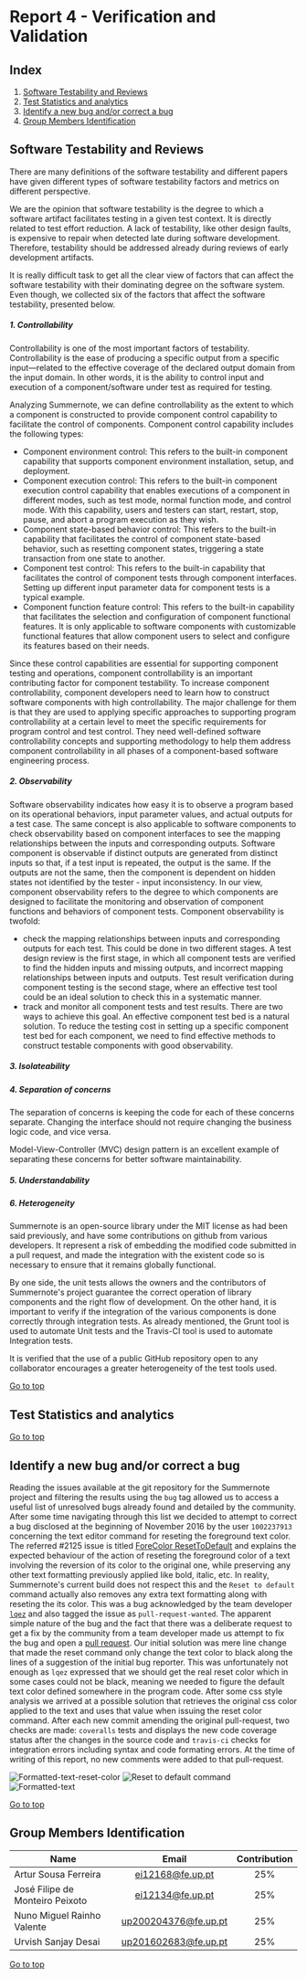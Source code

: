 <a name="TOP"> </a>
# Report 4 - Verification and Validation 

## Index
1. [Software Testability and Reviews](#SoftwareTestabilityandReviews)
2. [Test Statistics and analytics](#TestStatisticsandanalytics)
3. [Identify a new bug and/or correct a bug](#IdentifyCorrectBug)
4. [Group Members Identification](#Group)

<a name="SoftwareTestabilityandReviews"> </a>
## Software Testability and Reviews

There are many definitions of the software testability and different papers have given
different types of software testability factors and metrics on different perspective. 

We are the opinion that software testability is the degree to which a software
artifact facilitates testing in a given test context. It is directly related to
test effort reduction. A lack of testability, like other design faults, is expensive
to repair when detected late during software development. Therefore, testability
should be addressed already during reviews of early development artifacts.

It is really difficult task to get all the clear view of factors that can
affect the software testability with their dominating degree on the software system.
Even though, we collected six of the factors that affect the software
testability, presented below.

##### 1. Controllability

Controllability is one of the most important factors of testability. Controllability is the ease of producing a specific output from a specific 
input—related to the effective coverage of the declared output domain from the input domain. In other words, it is the ability to control input and 
execution of a component/software under test as required for testing.

Analyzing Summernote, we can define controllability as the extent to which a component is constructed to provide component control capability to 
facilitate the control of components. Component control capability includes the following types:

- Component environment control: This refers to the built-in component capability that supports component environment installation, setup, and 
deployment.
- Component execution control: This refers to the built-in component execution control capability that enables executions of a component in different 
modes, such as test mode, normal function mode, and control mode. With this capability, users and testers can start, restart, stop, pause, and abort a program execution as they wish. 
- Component state-based behavior control: This refers to the built-in capability that facilitates the control of component state-based behavior, such 
as resetting component states, triggering a state transaction from one state to another. 
- Component test control: This refers to the built-in capability that facilitates the control of component tests through component interfaces. Setting 
up different input parameter data for component tests is a typical example. 
- Component function feature control: This refers to the built-in capability that facilitates the selection and configuration of component functional 
features. It is only applicable to software components with customizable functional features that allow component users to select and configure its 
features based on their needs.

Since these control capabilities are essential for supporting component testing and operations, component controllability is an important contributing 
factor for component testability. To increase component controllability, component developers need to learn how to construct software components with 
high controllability. The major challenge for them is that they are used to applying specific approaches to supporting program controllability at a 
certain level to meet the specific requirements for program control and test control. They need well-defined software controllability concepts and 
supporting methodology to help them address component controllability in all phases of a component-based software engineering process. 


##### 2. Observability

Software observability indicates how easy it is to observe a program based on its operational behaviors, input parameter values, and actual outputs for 
a test case. The same concept is also applicable to software components to check observability based on component interfaces to see the mapping 
relationships between the inputs and corresponding outputs. 
Software component is observable if distinct outputs are generated from distinct inputs so that, if a test input is repeated, the output is the same. 
If the outputs are not the same, then the component is dependent on hidden states not identified by the tester - input inconsistency. 
In our view, component observability refers to the degree to which components are designed to facilitate the monitoring and observation of component 
functions and behaviors of component tests. Component observability is twofold: 

- check the mapping relationships between inputs and corresponding outputs for each test. This could be done in two different stages. A test design 
review is the first stage, in which all component tests are verified to find the hidden inputs and missing outputs, and incorrect mapping relationships 
between inputs and outputs. Test result verification during component testing is the second stage, where an effective test tool could be an ideal 
solution to check this in a systematic manner. 
- track and monitor all component tests and test results. There are two ways to achieve this goal. An effective component test bed is a natural 
solution. To reduce the testing cost in setting up a specific component test bed for each component, we need to find effective methods to construct 
testable components with good observability.

##### 3. Isolateability
##### 4. Separation of concerns

The separation of concerns is keeping the code for each of these concerns 
separate. Changing the interface should not require changing the business 
logic code, and vice versa.

Model-View-Controller (MVC) design pattern is an excellent example of 
separating these concerns for better software maintainability.

##### 5. Understandability


##### 6. Heterogeneity

Summernote is an open-source library under the MIT license as had been said 
previously, and have some contributions on github from various developers.
It represent a risk of embedding the modified code submitted in a pull request,
and made the integration with the existent code so is necessary to ensure that
it remains globally functional.

By one side, the unit tests allows the owners and the contributors of 
Summernote's project guarantee the correct operation of library components and
the right flow of development. 
On the other hand, it is important to verify if the integration of the
various components is done correctly through integration tests. As already
mentioned, the Grunt tool is used to automate Unit tests and the 
Travis-CI tool is used to automate
Integration tests.


It is verified that the use of a public GitHub repository open to
any collaborator encourages a greater heterogeneity of the test tools used.

[Go to top](#TOP)
<a name="TestStatisticsandanalytics">
## Test Statistics and analytics

[Go to top](#TOP)
<a name="IdentifyCorrectBug"> </a>
## Identify a new bug and/or correct a bug
Reading the issues available at the git repository for the Summernote project and filtering the results using the `bug` tag allowed us to access a useful list of unresolved bugs already found and detailed by the community. After some time navigating through this list we decided to attempt to correct a bug disclosed at the beginning of November 2016 by the user `1002237913` concerning the text editor command for reseting the foreground text color. The referred #2125 issue is titled [ForeColor ResetToDefault](https://github.com/summernote/summernote/issues/2125) and explains the expected behaviour of the action of reseting the foreground color of a text involving the reversion of its color to the original one, while preserving any other text formatting previously applied like bold, italic, etc. In reality, Summernote's current build does not respect this and the `Reset to default` command actually also removes any extra text formatting along with reseting the its color. This was a bug acknowledged by the team developer [`lqez`](http://summernote.org/team/) and also tagged the issue as `pull-request-wanted`. The apparent simple nature of the bug and the fact that there was a deliberate request to get a fix by the community from a team developer made us attempt to fix the bug and open a [pull request](https://github.com/summernote/summernote/pull/2138). Our initial solution was mere line change that made the reset command only change the text color to black along the lines of a suggestion of the initial bug reporter. This was unfortunately not enough as `lqez` expressed that we should get the real reset color which in some cases could not be black, meaning we needed to figure the default text color defined somewhere in the program code. After some css style analysis we arrived at a possible solution that retrieves the original css color applied to the text and uses that value when issuing the reset color command. After each new commit amending the original pull-request, two checks are made: `coveralls` tests and displays the new code coverage status after the changes in the source code and `travis-ci` checks for integration errors including syntax and code formating errors. At the time of writing of this report, no new comments were added to that pull-request.

![Formatted-text-reset-color](resources/Formatted-text-reset-color.png?raw=true "Formatted-text-reset-color")
![Reset to default command](resources/reset-to-default-command.png?raw=true "Reset to default command")
![Formatted-text](resources/Formatted-text.png?raw=true "Formatted-text")

[Go to top](#TOP)
<a name="Group"> </a>
## Group Members Identification 

|               Name              |         Email        | Contribution |
|---------------------------------|:--------------------:|:------------:|
| Artur Sousa Ferreira            | ei12168@fe.up.pt     |      25%     |
| José Filipe de Monteiro Peixoto | ei12134@fe.up.pt     |      25%     |
| Nuno Miguel Rainho Valente      | up200204376@fe.up.pt |      25%     |
| Urvish Sanjay Desai                    | up201602683@fe.up.pt |      25%     |

[Go to top](#TOP)
